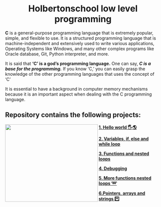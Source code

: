 <h1 align="center"><b>Holbertonschool low level programming</b></h1>

**C** is a general-purpose programming language that is extremely popular, simple, and flexible to use. It is a structured programming language that is machine-independent and extensively used to write various applications, Operating Systems like Windows, and many other complex programs like Oracle database, Git, Python interpreter, and more.

It is said that **‘C’ is a god’s programming language.** One can say, ***C is a base for the programming.*** If you know ‘C,’ you can easily grasp the knowledge of the other programming languages that uses the concept of ‘C’

It is essential to have a background in computer memory mechanisms because it is an important aspect when dealing with the C programming language.


## Repository contains the following projects:

<img align="left" width="300" height="250" src="https://www.educative.io/v2api/editorpage/5298573028622336/image/6450568544387072">

**[1. Hello world :raised_hand_with_fingers_splayed::earth_americas:	](https://github.com/tizihoxha/holbertonschool-low_level_programming/blob/main/hello_world/README.md)**
 
**[2. Variables, **if**, **else** and **while** loop](https://github.com/tizihoxha/holbertonschool-low_level_programming/blob/main/variables_if_else_while/README.md)**

**[3. Functions and nested loops](https://github.com/tizihoxha/holbertonschool-low_level_programming/blob/main/functions_nested_loops/README.md)**

**[4. Debugging](https://github.com/tizihoxha/holbertonschool-low_level_programming/blob/main/debugging/README.md)**

**[5. More functions nested loops 	:loop:](https://github.com/tizihoxha/holbertonschool-low_level_programming/tree/main/more_functions_nested_loops#readme)**

**[6.Pointers, arrays and strings :asterisk:](https://github.com/tizihoxha/holbertonschool-low_level_programming/blob/main/pointers_arrays_strings/README.md#pointers-arrays-and-strings)**

